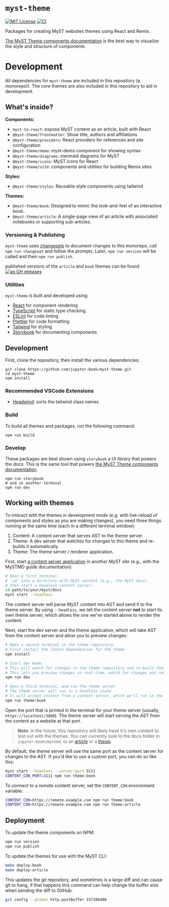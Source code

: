 # `myst-theme`

[![MIT License](https://img.shields.io/badge/license-MIT-blue.svg)](https://github.com/jupyter-book/myst-theme/blob/main/LICENSE)
[![CI](https://github.com/jupyter-book/myst-theme/workflows/CI/badge.svg)](https://github.com/jupyter-book/myst-theme/actions)

Packages for creating MyST websites themes using React and Remix.

[The MyST Theme components documentation](https://jupyter-book.github.io/myst-theme/?path=/docs/components-introduction--docs) is the best way to visualize the style and structure of components.

# Development

All dependencies for `myst-theme` are included in this repository (a monorepo!).
The core themes are also included in this repository to aid in development.

## What's inside?

**Components:**

- `myst-to-react`: expose MyST content as an article, built with React
- `@myst-theme/frontmatter`: Show title, authors and affiliations
- `@myst-theme/providers`: React providers for references and site configuration
- `@myst-theme/demo`: myst-demo component for showing syntax
- `@myst-theme/diagrams`: mermaid diagrams for MyST
- `@myst-theme/icons`: MyST icons for React
- `@myst-theme/site`: components and utilities for building Remix sites

**Styles:**

- `@myst-theme/styles`: Reusable style components using tailwind

**Themes:**

- `@myst-theme/book`: Designed to mimic the look-and-feel of an interactive book.
- `@myst-theme/article`: A single-page view of an article with associated notebooks or supporting sub-articles.

### Versioning & Publishing

`myst-theme` uses [changesets](https://github.com/changesets/changesets) to document changes to this monorepo, call `npm run changeset` and follow the prompts. Later, `npm run version` will be called and then `npm run publish`.

published versions of the `article` and `book` themes can be found [![as GH releases](https://img.shields.io/badge/as%20GH%20releases-blue?logo=github&style=flat-square)](https://github.com/jupyter-book/myst-theme/releases)

### Utilities

`myst-theme` is built and developed using:

- [React](https://reactjs.org/) for component rendering
- [TypeScript](https://www.typescriptlang.org/) for static type checking
- [ESLint](https://eslint.org/) for code linting
- [Prettier](https://prettier.io) for code formatting
- [Tailwind](https://tailwindcss.com/) for styling
- [Storybook](https://storybook.js.org/) for documenting components

## Development

First, clone the repository, then install the various dependencies:

```
git clone https://github.com/jupyter-book/myst-theme.git
cd myst-theme
npm install
```

### Recommended VSCode Extensions

- [Headwind](https://marketplace.visualstudio.com/items?itemName=heybourn.headwind): sorts the tailwind class names

### Build

To build all themes and packages, run the following command:

```
npm run build
```

### Develop

These packages are best shown using `storybook` a UI library that powers the docs.
This is the same tool that powers [the MyST Theme components documentation](https://jupyter-book.github.io/myst-theme/?path=/docs/components-introduction--docs).

```
npm run storybook
# and in another terminal
npm run dev
```

## Working with themes

To interact with the themes in development mode (e.g. with live-reload of components and styles as you are making changes), you need three things running at the same time (each in a different terminal window):

1. Content: A content server that serves AST to the theme server.
2. Theme: A dev server that watches for changes to this theme and re-builds it automatically.
3. Theme: The theme server / renderer application.

First, start [a content server application](https://mystmd.org/guide/developer#content-server) in another MyST site (e.g., with the MySTMD guide documentation).

```bash
# Open a first terminal.
# `cd` into a directory with MyST content (e.g., the MyST docs)
# Then start a headless content server:
cd path/to/your/myst/docs
myst start --headless
```

The content server will parse MyST content into AST and send it to the theme server. By using `--headless`, we tell the content server **not** to start its own theme server, which allows the one we've started above to render the content.

Next, start the dev server and the theme application, which will take AST from the content server and allow you to preview changes:
```bash
# Open a second terminal in the theme repository
# First install the latest dependencies for the theme
npm install

# Start dev mode.
# This will watch for changes in the theme repository and re-build them on the fly.
# This lets you preview changes in real-time. watch for changes and rebuild
npm run dev

# Open a third terminal, and run the theme server.
# The theme server will run in a headless state.
# It will accept content from a content server, which we'll run in the next step.
npm run theme:book
```

Open the port that is printed in the terminal for your theme server (usually, `https://localhost/3000`). The theme server will start serving the AST from the content as a website at that port.

> **Note**: in the future, this repository will likely have it's own content to test out with the themes.
> You can currently look to the docs folder in `jupyter-book/mystmd`, or an [article](https://github.com/simpeg/tle-finitevolume) or a [thesis](https://github.com/rowanc1/phd-thesis).

By default, the theme server will use the same port as the content server for changes to the AST. If you'd like to use a custom port, you can do so like this:

```bash
myst start --headless --server-port 3111
CONTENT_CDN_PORT=3111 npm run theme:book
```

To connect to a remote content server, set the `CONTENT_CDN` environment variable:

```bash
CONTENT_CDN=https://remote.example.com npm run theme:book
CONTENT_CDN=https://remote.example.com npm run theme:article
```

## Deployment

To update the theme components on NPM:

```bash
npm run version
npm run publish
```

To update the themes for use with the MyST CLI:

```bash
make deploy-book
make deploy-article
```

This updates the git repository, and sometimes is a large diff and can cause git to hang, if that happens this command can help change the buffer size when sending the diff to GitHub:

```bash
git config --global http.postBuffer 157286400
```
